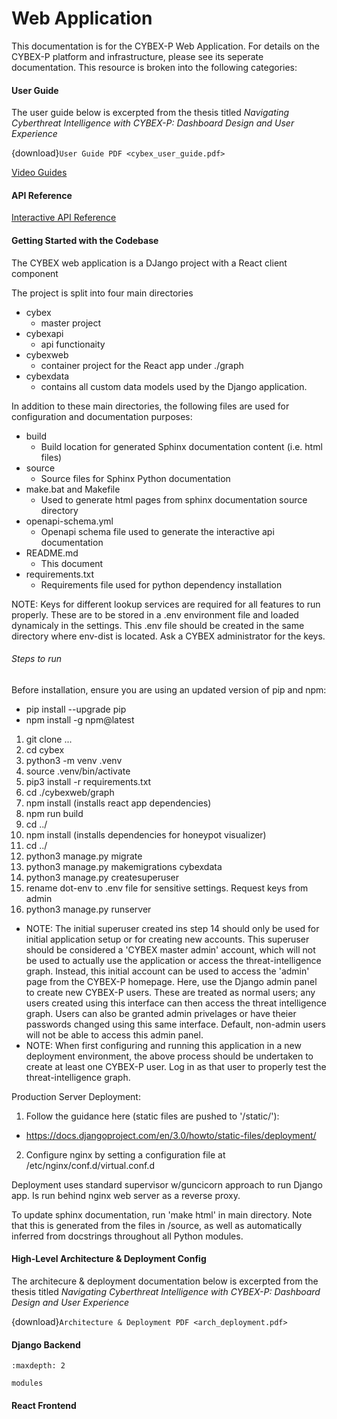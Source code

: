 # Web Application
This documentation is for the CYBEX-P Web Application. For details on the CYBEX-P platform and infrastructure, please see its seperate documentation. This resource is broken into the following categories:

#### User Guide
The user guide below is excerpted from the thesis titled *Navigating Cyberthreat Intelligence with CYBEX-P: Dashboard Design and User Experience*

{download}`User Guide PDF <cybex_user_guide.pdf>`

[Video Guides](https://cybex.cse.unr.edu/videos)

#### API Reference

[Interactive API Reference](https://cybex.cse.unr.edu/portalapi)

#### Getting Started with the Codebase

The CYBEX web application is a DJango project with a React client component

The project is split into four main directories
- cybex
  - master project
- cybexapi
  - api functionaity
- cybexweb
  - container project for the React app under ./graph
- cybexdata
  - contains all custom data models used by the Django application.

In addition to these main directories, the following files are used for configuration and documentation purposes:

- build
  - Build location for generated Sphinx documentation content (i.e. html files)
- source
  - Source files for Sphinx Python documentation
- make.bat and Makefile
  - Used to generate html pages from sphinx documentation source directory
- openapi-schema.yml
  - Openapi schema file used to generate the interactive api documentation
- README.md
  - This document
- requirements.txt
  - Requirements file used for python dependency installation

NOTE: Keys for different lookup services are required for all features to run properly. These are to be stored in a .env environment file and loaded dynamicaly in the settings. This .env file should be created in the same directory where env-dist is located. Ask a CYBEX administrator for the keys.

###### Steps to run
 
Before installation, ensure you are using an updated version of pip and npm:

- pip install --upgrade pip
- npm install -g npm@latest

1. git clone ...
2. cd cybex
3. python3 -m venv .venv
4. source .venv/bin/activate
5. pip3 install -r requirements.txt
6. cd ./cybexweb/graph
7. npm install (installs react app dependencies)
8. npm run build
9. cd ../
10. npm install (installs dependencies for honeypot visualizer)
11. cd ../
12. python3 manage.py migrate
13. python3 manage.py makemigrations cybexdata
14. python3 manage.py createsuperuser
15. rename dot-env to .env file for sensitive settings.  Request keys from admin
16. python3 manage.py runserver

- NOTE: The initial superuser created ins step 14 should only be used for initial application setup or for creating new accounts. This superuser should be considered a 'CYBEX master admin' account, which will not be used to actually use the application or access the threat-intelligence graph. Instead, this initial account can be used to access the 'admin' page from the CYBEX-P homepage. Here, use the Django admin panel to create new CYBEX-P users. These are treated as normal users; any users created using this interface can then access the threat intelligence graph. Users can also be granted admin privelages or have theier passwords changed using this same interface. Default, non-admin users will not be able to access this admin panel. 
- NOTE: When first configuring and running this application in a new deployment environment, the above process should be undertaken to create at least one CYBEX-P user. Log in as that user to properly test the threat-intelligence graph. 

Production Server Deployment:
1. Follow the guidance here (static files are pushed to '/static/'):
  - https://docs.djangoproject.com/en/3.0/howto/static-files/deployment/
2. Configure nginx by setting a configuration file at /etc/nginx/conf.d/virtual.conf.d
  
  Deployment uses standard supervisor w/guncicorn approach to run Django app.
  Is run behind nginx web server as a reverse proxy.
  
To update sphinx documentation, run 'make html' in main directory. Note that this is generated from the files in /source, as well as automatically inferred from docstrings throughout all Python modules.

#### High-Level Architecture & Deployment Config
The architecure & deployment documentation below is excerpted from the thesis titled *Navigating Cyberthreat Intelligence with CYBEX-P: Dashboard Design and User Experience*

{download}`Architecture & Deployment PDF <arch_deployment.pdf>`

#### Django Backend

```{toctree}
:maxdepth: 2

modules
```

#### React Frontend

